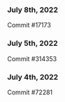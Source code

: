 ### July 8th, 2022

Commit #17173

### July 5th, 2022

Commit #314353


### July 4th, 2022

Commit #72281
